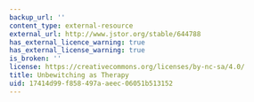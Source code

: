 ```yaml
---
backup_url: ''
content_type: external-resource
external_url: http://www.jstor.org/stable/644788
has_external_licence_warning: true
has_external_license_warning: true
is_broken: ''
license: https://creativecommons.org/licenses/by-nc-sa/4.0/
title: Unbewitching as Therapy
uid: 17414d99-f858-497a-aeec-06051b513152
---
```


